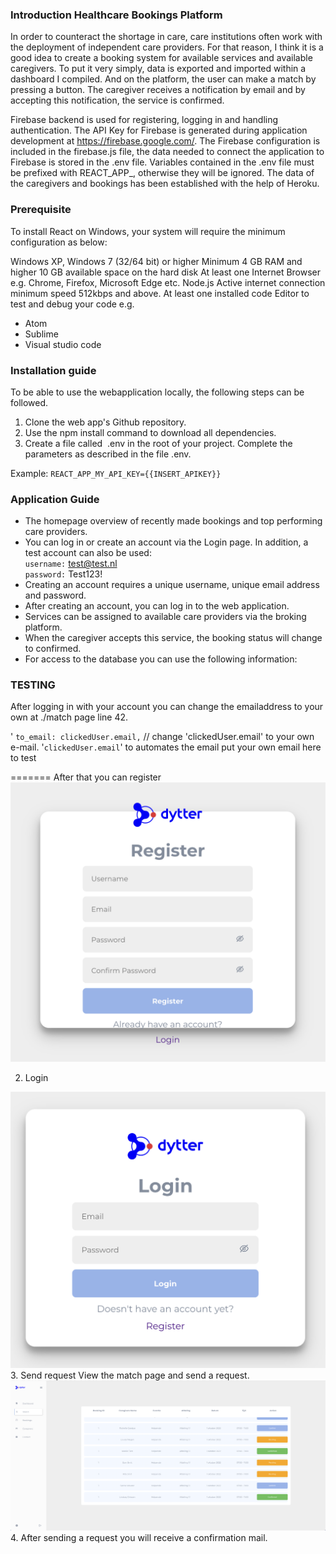 ### Introduction Healthcare Bookings Platform
In order to counteract the shortage in care, care institutions often work with the deployment of independent care providers. For that reason, I think it is a good idea to create a booking system for available services and available caregivers. To put it very simply, data is exported and imported within a dashboard I compiled. And on the platform, the user can make a match by pressing a button. The caregiver receives a notification by email and by accepting this notification, the service is confirmed.

Firebase backend is used for registering, logging in and handling authentication. The API Key for Firebase is generated during application development at https://firebase.google.com/. The Firebase configuration is included in the firebase.js file, the data needed to connect the application to Firebase is stored in the .env file. Variables contained in the .env file must be prefixed with REACT_APP_, otherwise they will be ignored. The data of the caregivers and bookings has been established with the help of Heroku.

### Prerequisite
To install React on Windows, your system will require the minimum configuration as below:

Windows XP, Windows 7 (32/64 bit) or higher
Minimum 4 GB RAM and higher
10 GB available space on the hard disk
At least one Internet Browser e.g. Chrome, Firefox, Microsoft Edge etc.
Node.js
Active internet connection minimum speed 512kbps and above.
At least one installed code Editor to test and debug your code e.g.  
* Atom
* Sublime
* Visual studio code

### Installation guide 
To be able to use the webapplication locally, the following steps can be followed.
1. Clone the web app's Github repository.
2. Use the npm install command to download all dependencies.
3. Create a file called  .env in the root of your project. Complete the parameters as described in the file .env.  

Example: `REACT_APP_MY_API_KEY={{INSERT_APIKEY}}`

### Application Guide
* The homepage overview of recently made bookings and top performing care providers.
* You can log in or create an account via the Login page. In addition, a test account can also be used:<br>
	`username:` test@test.nl<br>
	`password:` Test123!
* Creating an account requires a unique username, unique email address and password.
* After creating an account, you can log in to the web application.
* Services can be assigned to available care providers via the broking platform.
* When the caregiver accepts this service, the booking status will change to confirmed.
* For access to the database you can use the following information:<br>

	

### TESTING
After logging in with your account you can change the emailaddress to your own at ./match page line 42.

'
`to_email: clickedUser.email,` // change 'clickedUser.email' to your own e-mail. '`clickedUser.email`' to automates the email put your own email here to test

=======
After that you can register 
<a href="" rel="screenshot register"><img src="https://github.com/gmhislop/caregiver-booking-system/blob/d709aed7241da4a09e01914522100831d527647a/src/assets/Screenshot%203.png" alt="" /></a>

2. Login

<a href="" rel="send request"><img src="https://github.com/gmhislop/caregiver-booking-system/blob/d709aed7241da4a09e01914522100831d527647a/src/assets/Screenshot%202.png" alt="" /></a>
3. Send request
View the match page and send a request.
<a href="" rel="send request"><img src="https://github.com/gmhislop/caregiver-booking-system/blob/d709aed7241da4a09e01914522100831d527647a/src/assets/Screenshot.png" alt="" /></a>
4. After sending a request you will receive a confirmation mail.
